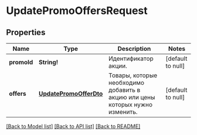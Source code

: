 # UpdatePromoOffersRequest

## Properties
Name | Type | Description | Notes
------------ | ------------- | ------------- | -------------
**promoId** | **String!** | Идентификатор акции. | [default to null]
**offers** | [**UpdatePromoOfferDto**](UpdatePromoOfferDTO.md) | Товары, которые необходимо добавить в акцию или цены которых нужно изменить. | [default to null]

[[Back to Model list]](../README.md#documentation-for-models) [[Back to API list]](../README.md#documentation-for-api-endpoints) [[Back to README]](../README.md)


